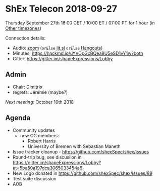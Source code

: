 # ShEx Telecon 2018-09-27

Thursday September 27th 16:00 CET / 10:00 ET / 07:00 PT for 1 hour (in [Other timezones](https://www.timeanddate.com/worldclock/fixedtime.html?msg=ShEx+CG&iso=20180927T16&p1=195&ah=1))

Connection details:

* Audio: [zoom](https://zoom.us/j/441496948) (`orElse` [jit.si](https://meet.jit.si/ShEx) `orElse` [Hangouts](http://tinyurl.com/ShEx-hangouts))
* Minutes: https://hackmd.io/uYVOpGcBQea8U5eSD1vY1w?both
* Gitter: https://gitter.im/shapeExpressions/Lobby

## Admin

 * Chair: Dimitris
 * regrets: 
    Jérémie (maybe?)

*Next meeting*: October 10th 2018



## Agenda
 * Community updates 
   * new CG members:
     - Robert Harris 
     - University of Bremen with Sebastian Maneth
 * Issue tracker cleanup - https://github.com/shexSpec/shex/issues
 * Round-trip bug, see discusiion in https://gitter.im/shapeExpressions/Lobby?at=5ba50a197dca3065033454a6
 * New Logo donated in https://github.com/shexSpec/shex/issues/89
 * Test suite discussion
 * AOB 
